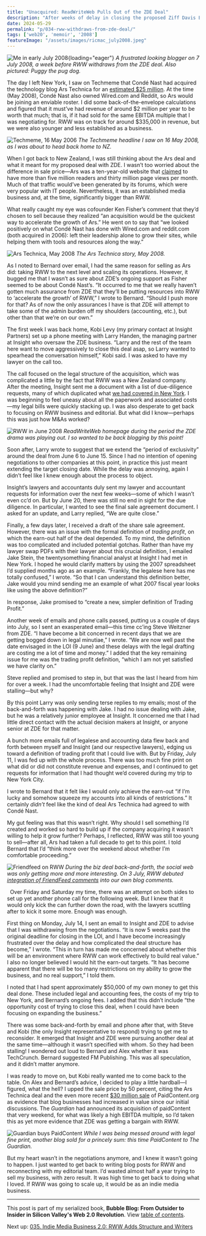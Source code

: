 ```yaml
---
title: "Unacquired: ReadWriteWeb Pulls Out of the ZDE Deal"
description: "After weeks of delay in closing the proposed Ziff Davis Enterprise acquisition of RWW, and seeing Ars Technica and PaidContent both get bought, I decide enough is enough."
date: 2024-05-29
permalink: "p/034-rww-withdraws-from-zde-deal/"
tags: ['web20', 'memoir', '2008']
featureImage: "/assets/images/ricmac_july2008.jpeg"
---
```


![Me in early July 2008](/assets/images/ricmac_july2008.jpeg){loading="eager"}
*A frustrated looking blogger on 7 July 2008, a week before RWW withdraws from the ZDE deal. Also pictured: Puggy the pug dog.*

The day I left New York, I saw on Techmeme that Condé Nast had acquired the technology blog Ars Technica for an [estimated $25 million](https://techcrunch.com/2008/05/16/breaking-conde-nastwired-acquires-ars-technica/). At the time (May 2008), Condé Nast also owned Wired&#46;com and Reddit, so Ars would be joining an enviable roster. I did some back-of-the-envelope calculations and figured that it must’ve had revenue of around $2 million per year to be worth that much; that is, if it had sold for the same EBITDA multiple that I was negotiating for. RWW was on track for around $335,000 in revenue, but we were also younger and less established as a business.

![Techmeme, 16 May 2006](/assets/images/techmeme_16may2008.png)
*The Techmeme headline I saw on 16 May 2008, as I was about to head back home to NZ.*

When I got back to New Zealand, I was still thinking about the Ars deal and what it meant for my proposed deal with ZDE. I wasn’t too worried about the difference in sale price—Ars was a ten-year-old website that [claimed](https://web.archive.org/web/20080525201526/http://arstechnica.com/news.ars/post/20080519-ars-technica-acquired-by-conde-nast-the-low-down.html) to have more than five million readers and thirty million page views per month. Much of that traffic would’ve been generated by its forums, which were very popular with IT people. Nevertheless, it was an established media business and, at the time, significantly bigger than RWW.

What really caught my eye was cofounder Ken Fisher’s comment that they’d chosen to sell because they realized “an acquisition would be the quickest way to accelerate the growth of Ars.” He went on to say that “we looked positively on what Condé Nast has done with Wired&#46;com and reddit&#46;com (both acquired in 2006): left their leadership alone to grow their sites, while helping them with tools and resources along the way.”

![Ars Technica, May 2008](/assets/images/arstechnica_may08.jpg)
*The Ars Technica story, May 2008.*

As I noted to Bernard over email, I had the same reason for selling as Ars did: taking RWW to the next level and scaling its operations. However, it bugged me that I wasn’t as sure about ZDE’s ongoing support as Fisher seemed to be about Condé Nast’s. “It occurred to me that we really haven’t gotten much assurance from ZDE that they’ll be putting resources into RWW to ‘accelerate the growth’ of RWW,” I wrote to Bernard. “Should I push more for that? As of now the only assurances I have is that ZDE will attempt to take some of the admin burden off my shoulders (accounting, etc.), but other than that we’re on our own.”

The first week I was back home, Kobi Levy (my primary contact at Insight Partners) set up a phone meeting with Larry Handen, the managing partner at Insight who oversaw the ZDE business. “Larry and the rest of the team here want to move aggressively to close this deal asap, so Larry wanted to spearhead the conversation himself,” Kobi said. I was asked to have my lawyer on the call too.

The call focused on the legal structure of the acquisition, which was complicated a little by the fact that RWW was a New Zealand company. After the meeting, Insight sent me a document with a list of due-diligence requests, many of which duplicated what [we had covered in New York](/p/033-rww-american-dream-2008/). I was beginning to feel uneasy about all the paperwork and associated costs—my legal bills were quickly stacking up. I was also desperate to get back to focusing on RWW business and editorial. But what did I know—perhaps this was just how M&As worked?

![RWW in June 2008](/assets/images/rww_jun08_screenshot.png)
*ReadWriteWeb homepage during the period the ZDE drama was playing out. I so wanted to be back blogging by this point!*

Soon after, Larry wrote to suggest that we extend the “period of exclusivity” around the deal from June 6 to June 15. Since I had no intention of opening negotiations to other companies at this point, in practice this just meant extending the target closing date. While the delay was annoying, again I didn’t feel like I knew enough about the process to object.

Insight’s lawyers and accountants duly sent my lawyer and accountant requests for information over the next few weeks—some of which I wasn’t even cc’d on. But by June 20, there was still no end in sight for the due diligence. In particular, I wanted to see the final sale agreement document. I asked for an update, and Larry replied, “We are quite close.”

Finally, a few days later, I received a draft of the share sale agreement. However, there was an issue with the formal definition of *trading profit*, on which the earn-out half of the deal depended. To my mind, the definition was too complicated and included potential gotchas. Rather than have my lawyer swap PDFs with their lawyer about this crucial definition, I emailed Jake Stein, the twentysomething financial analyst at Insight I had met in New York. I hoped he would clarify matters by using the 2007 spreadsheet I’d supplied months ago as an example. “Frankly, the legalese here has me totally confused,” I wrote. “So that I can understand this definition better, Jake would you mind sending me an example of what 2007 fiscal year looks like using the above definition?”

In response, Jake promised to “create a new, simpler definition of Trading Profit.”

Another week of emails and phone calls passed, putting us a couple of days into July, so I sent an exasperated email—this time cc’ing Steve Weitzner from ZDE. “I have become a bit concerned in recent days that we are getting bogged down in legal minutiae,” I wrote. “We are now well past the date envisaged in the LOI (9 June) and these delays with the legal drafting are costing me a lot of time and money.” I added that the key remaining issue for me was the trading profit definition, “which I am not yet satisfied we have clarity on.”

Steve replied and promised to step in, but that was the last I heard from him for over a week. I had the uncomfortable feeling that Insight and ZDE were stalling—but why?

By this point Larry was only sending terse replies to my emails; most of the back-and-forth was happening with Jake. I had no issue dealing with Jake, but he was a relatively junior employee at Insight. It concerned me that I had little direct contact with the actual decision makers at Insight, or anyone senior at ZDE for that matter.

A bunch more emails full of legalese and accounting data flew back and forth between myself and Insight (and our respective lawyers), edging us toward a definition of trading profit that I could live with. But by Friday, July 11, I was fed up with the whole process. There was too much fine print on what did or did not constitute revenue and expenses, and I continued to get requests for information that I had thought we’d covered during my trip to New York City.

I wrote to Bernard that it felt like I would only achieve the earn-out “if I’m lucky and somehow squeeze my accounts into all kinds of restrictions.” It certainly *didn’t* feel like the kind of deal Ars Technica had agreed to with Condé Nast.

My gut feeling was that this wasn’t right. Why should I sell something I’d created and worked so hard to build up if the company acquiring it wasn’t willing to help it grow further? Perhaps, I reflected, RWW was still too young to sell—after all, Ars had taken a full decade to get to this point. I told Bernard that I’d “think more over the weekend about whether I’m comfortable proceeding.”

![Friendfeed on RWW](/assets/images/rww_friendfeed_july08.jpg)
*During the biz deal back-and-forth, the social web was only getting more and more interesting. On 3 July, RWW debuted [integration of FriendFeed comments](https://web.archive.org/web/20080704160608/http://www.readwriteweb.com/archives/readwriteweb_integrates_friendfeed_comments.php) into our own blog comments.*


 
Over Friday and Saturday my time, there was an attempt on both sides to set up yet another phone call for the following week. But I knew that it would only kick the can further down the road, with the lawyers scuttling after to kick it some more. Enough was enough.

First thing on Monday, July 14, I sent an email to Insight and ZDE to advise that I was withdrawing from the negotiations. “It is now 5 weeks past the original deadline for closing in the LOI, and I have become increasingly frustrated over the delay and how complicated the deal structure has become,” I wrote. “This in turn has made me concerned about whether this will be an environment where RWW can work effectively to build real value.” I also no longer believed I would hit the earn-out targets. “It has become apparent that there will be too many restrictions on my ability to grow the business, and no real support,” I told them.

I noted that I had spent approximately $50,000 of my own money to get this deal done. These included legal and accounting fees, the costs of my trip to New York, and Bernard’s ongoing fees. I added that this didn’t include “the opportunity cost of trying to close this deal, when I could have been focusing on expanding the business.”

There was some back-and-forth by email and phone after that, with Steve and Kobi (the only Insight representative to respond) trying to get me to reconsider. It emerged that Insight and ZDE were pursuing another deal at the same time—although it wasn’t specified with whom. So they had been stalling! I wondered out loud to Bernard and Alex whether it was TechCrunch. Bernard suggested FM Publishing. This was all speculation, and it didn’t matter anymore.

I was ready to move on, but Kobi really wanted me to come back to the table. On Alex and Bernard’s advice, I decided to play a little hardball—I figured, what the hell? I upped the sale price by 50 percent, citing the Ars Technica deal and the even more recent [$30 million sale](https://www.theguardian.com/media/2008/jul/11/guardianmediagroup.digitalmedia) of PaidContent&#46;org as evidence that blog businesses had increased in value since our initial discussions. The *Guardian* had announced its acquisition of paidContent that very weekend, for what was likely a high EBITDA multiple, so I’d taken this as yet more evidence that ZDE was getting a bargain with RWW.

![Guardian buys PaidContent](/assets/images/paidcontent_guardian_july08.png)
*While I was being messed around with legal fine print, another blog sold for a princely sum: this time PaidContent to The Guardian.*

But my heart wasn’t in the negotiations anymore, and I knew it wasn’t going to happen. I just wanted to get back to writing blog posts for RWW and reconnecting with my editorial team. I’d wasted almost half a year trying to sell my business, with zero result. It was high time to get back to doing what I loved. If RWW was going to scale up, it would be as an indie media business.

* * *

This post is part of my serialized book, **Bubble Blog: From Outsider to Insider in Silicon Valley's Web 2.0 Revolution**. View [table of contents](/p/roadmap-bubbleblog/).

Next up: [035. Indie Media Business 2.0: RWW Adds Structure and Writers](/p/035-indie-media-business-20/)